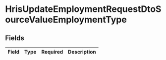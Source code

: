 # HrisUpdateEmploymentRequestDtoSourceValueEmploymentType


## Fields

| Field       | Type        | Required    | Description |
| ----------- | ----------- | ----------- | ----------- |